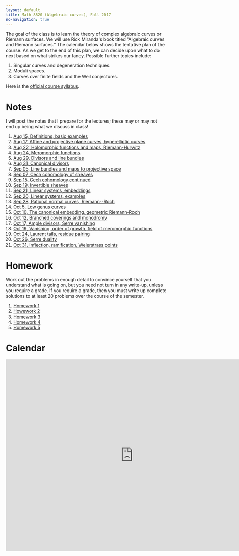```yaml
---
layout: default
title: Math 8820 (Algebraic curves), Fall 2017
no-navigation: true
---
```


The goal of the class is to learn the theory of complex algebraic curves or Riemann surfaces.
We will use Rick Miranda's book titled "Algebraic curves and Riemann surfaces."
The calendar below shows the tentative plan of the course.
As we get to the end of this plan, we can decide upon what to do next based on what strikes our fancy.
Possible further topics include:

1. Singular curves and degeneration techniques.
2. Moduli spaces.
3. Curves over finite fields and the Weil conjectures.

Here is the [official course syllabus](syllabus.pdf).

# Notes

I will post the notes that I prepare for the lectures; these may or may not end up being what we discuss in class!

1. [Aug 15, Definitions, basic examples](Aug15.pdf)
1. [Aug 17, Affine and projective plane curves, hyperelliptic curves](Aug17.pdf)
1. [Aug 22, Holomorphic functions and maps, Riemann-Hurwitz](Aug22.pdf)
1. [Aug 24, Meromorphic functions](Aug24.pdf)
1. [Aug 29, Divisors and line bundles](Aug29.pdf)
1. [Aug 31, Canonical divisors](Aug31.pdf)
1. [Sep 05, Line bundles and maps to projective space](Sep05.pdf)
1. [Sep 07, Cech cohomology of sheaves](Sep07.pdf)
1. [Sep 15, Cech cohomology continued](Sep14.pdf)
1. [Sep 19, Invertible sheaves](Sep19.pdf)
1. [Sep 21, Linear systems, embeddings](Sep21.pdf)
1. [Sep 26, Linear systems, examples](Sep26.pdf)
1. [Sep 28, Rational normal curves, Riemann--Roch](Sep28.pdf)
1. [Oct 5,  Low genus curves](Oct05.pdf)
1. [Oct 10, The canonical embedding, geometric Riemann-Roch](Oct10.pdf)
1. [Oct 12, Branched coverings and monodromy](Oct12.pdf)
1. [Oct 17, Ample divisors, Serre vanishing](RR.pdf)
1. [Oct 19, Vanishing, order of growth, field of meromorphic functions](RR.pdf)
1. [Oct 24, Laurent tails, residue pairing](RR.pdf)
1. [Oct 26, Serre duality](RR.pdf)
1. [Oct 31, Inflection, ramification, Weierstrass points](Oct31.pdf)

# Homework

Work out the problems in enough detail to convince yourself that you understand what is going on, but you need not turn in any write-up, unless you require a grade.
If you require a grade, then you must write up complete solutions to at least 20 problems over the course of the semester.

1. [Homework 1](hw1.pdf)
1. [Howework 2](hw2.pdf)
1. [Homework 3](hw3.pdf)
1. [Homework 4](hw4.pdf)
1. [Homework 5](hw5.pdf)

# Calendar

<div class="calendar" style="padding-bottom:45%">
<iframe src="https://calendar.google.com/calendar/embed?title=Math%208820%3A%20Algebraic%20curves&amp;showCalendars=0&amp;showTz=0&amp;mode=AGENDA&amp;height=600&amp;wkst=1&amp;bgcolor=%23FFFFFF&amp;src=c49mop3flk075c93a5qpai38f8%40group.calendar.google.com&amp;color=%230F4B38&amp;ctz=America%2FNew_York" style="border-width:0" width="800" height="600" frameborder="0" scrolling="no"></iframe>
</div>

